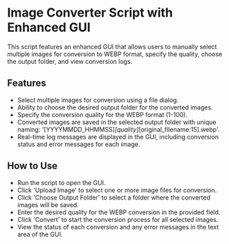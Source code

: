 # Image Converter Script with Enhanced GUI

This script features an enhanced GUI that allows users to manually select multiple images for conversion to WEBP format, specify the quality, choose the output folder, and view conversion logs.

## Features
- Select multiple images for conversion using a file dialog.
- Ability to choose the desired output folder for the converted images.
- Specify the conversion quality for the WEBP format (1-100).
- Converted images are saved in the selected output folder with unique naming: '[YYYYMMDD_HHMMSS]_[quality]_[original_filename:15].webp'.
- Real-time log messages are displayed in the GUI, including conversion status and error messages for each image.

## How to Use
- Run the script to open the GUI.
- Click 'Upload Image' to select one or more image files for conversion.
- Click 'Choose Output Folder' to select a folder where the converted images will be saved.
- Enter the desired quality for the WEBP conversion in the provided field.
- Click 'Convert' to start the conversion process for all selected images.
- View the status of each conversion and any error messages in the text area of the GUI.